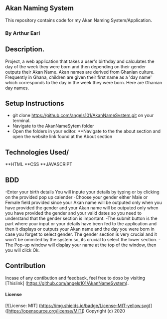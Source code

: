 ##  Akan Naming System
This repository contains code for my Akan Naming System/Application.
### By Arthur Earl
## Description.
Project, a web application that takes a user's birthday and calculates the day of the week they were born and then depending on their gender outputs their Akan Name. 
  Akan names are derived from Ghanian culture. Frequently in Ghana,
 children are given their first name as a 'day name' which corresponds to the day in the week they were born. Here are Ghanian day names.
                                     </div>
##  Setup Instructions
* git clone https://github.com/angels101/AkanNameSystem.git on your terminal.
* Navigate to the AkanNameSytem folder
* Open the folders in your editor.
**Navigate to the the about section and open the website link found at the About section
                                    </div>
## Technologies Used/
**HTML
**CSS 
**JAVASCRIPT
            </div>
## BDD
-Enter your birth details
You will inpute your details by typing or by clicking on the provided pop up calender
-Choose your gender either Male or Female field provided since your Akan name will be outputed only when you have provided the gender and your Akan
name will be outputed only when you have provided the gender and your valid dates so you need to understand that the gender section is important.
-The submit button is the part where your input or your details have been fed to the application and then it displays or outputs your Akan name and the day
you were born in case you forget to select gender. The gender section is very crucial and it won't be ommited by the system so, its crucial to select the lower section.
-The Pop-up window will display your name at the top of the window, then you will click Ok.
                 </div>

## Contribution
Incase of any contibution and feedback, feel free to doso by visiting [Thislink] (https://github.com/angels101/AkanNameSystem).
                      </br>
#### License
  [![License: MIT] (https://img.shields.io/badge/License-MIT-yellow.svg)]
  ([https://opensource.org/license/MIT])
  Copyright (c) 2020 



